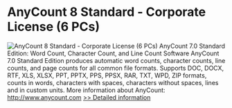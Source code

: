 # AnyCount 8 Standard - Corporate License (6 PCs)
![AnyCount 8 Standard - Corporate License (6 PCs)](https://mycommerce.akamaized.net/api/pimages/P300528826/BIG/300528826.GIF)
AnyCount 7.0 Standard Edition: Word Count, Character Count, and Line Count Software
AnyCount 7.0 Standard Edition produces automatic word counts, character counts, line counts, and page counts for all common file formats. Supports DOC, DOCX, RTF, XLS, XLSX, PPT, PPTX, PPS, PPSX, RAR, TXT, WPD, ZIP formats, counts in words, characters with spaces, characters without spaces, lines and in custom units.
More information about AnyCount: http://www.anycount.com
[>> Detailed information](https://secure.shareit.com/shareit/product.html?productid=300528826&affiliateid=200057808)